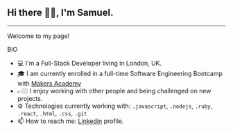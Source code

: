 ## Hi there 👋🏼, I'm Samuel. 
----
Welcome to my page!

BIO

- 💻 I'm a Full-Stack Developer living in London, UK.
- 🎓 I am currently enrolled in a full-time Software Engineering Bootcamp with [Makers Academy](https://makers.tecoyh/?utm_term&utm_campaign=RD%20%7C%20Programming&utm_source=adwords&utm_medium=ppc&hsa_cam=1110850263&hsa_src=g&hsa_ver=3&hsa_kw&hsa_tgt=dsa-834435829631&hsa_grp=119275900442&hsa_mt&hsa_net=adwords&hsa_acc=7172166340&hsa_ad=497995282313&gclid=CjwKCAjw9qiTBhBbEiwAp-GE0dhE84H_aXlSZRGwm1fGwG8I6ior6CzrldfKQZtv-m-fxydqjrah7BoCh70QAvD_BwE)
- 👉🏼 I enjoy working with other people and being challenged on new projects.
- ⚙️ Technologies currently working with: `.javascript`, `.nodejs`, `.ruby`, `.react`, `.html`, `.css`, `.git`
- 📫 How to reach me: [Linkedin](https://www.linkedin.com/in/samuel-raducan-3b9683199/) profile.